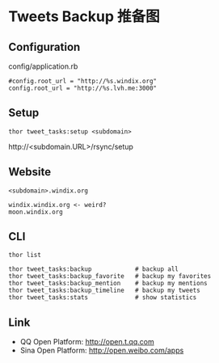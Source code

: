 # Tweets Backup 推备图

## Configuration

config/application.rb

```
#config.root_url = "http://%s.windix.org"
config.root_url = "http://%s.lvh.me:3000"
```

## Setup

```
thor tweet_tasks:setup <subdomain>
```

http://<subdomain.URL>/rsync/setup

## Website

```
<subdomain>.windix.org

windix.windix.org <- weird?
moon.windix.org
```

## CLI

```
thor list
```

```
thor tweet_tasks:backup            # backup all
thor tweet_tasks:backup_favorite   # backup my favorites
thor tweet_tasks:backup_mention    # backup my mentions
thor tweet_tasks:backup_timeline   # backup my tweets
thor tweet_tasks:stats             # show statistics
```

## Link

- QQ Open Platform: http://open.t.qq.com
- Sina Open Platform: http://open.weibo.com/apps

